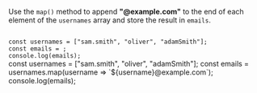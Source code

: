 Use the `map()` method
to append **"@example.com"**
to the end of each element
of the `usernames` array
and store the result in `emails`.

<codeblock language="javascript" type="exercise" testMode="fixedInput">
<code>
const usernames = ["sam.smith", "oliver", "adamSmith"];
const emails = ;
console.log(emails);
</code>

<solution>
const usernames = ["sam.smith", "oliver", "adamSmith"];
const emails = usernames.map(username => `${username}@example.com`);
console.log(emails);
</solution>
</codeblock>